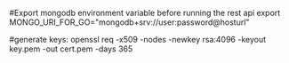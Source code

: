 #Export mongodb environment variable before running the rest api export 
MONGO_URI_FOR_GO="mongodb+srv://user:password@hosturl"

#generate keys: openssl req -x509 -nodes -newkey rsa:4096 -keyout key.pem -out cert.pem -days 365